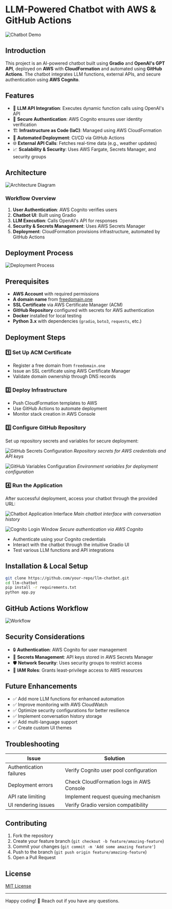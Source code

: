 # LLM-Powered Chatbot with AWS & GitHub Actions

![Chatbot Demo](/images/Weather%20ChatBot.gif)

## Introduction
This project is an AI-powered chatbot built using **Gradio** and **OpenAI's GPT API**, deployed on **AWS** with **CloudFormation** and automated using **GitHub Actions**. The chatbot integrates LLM functions, external APIs, and secure authentication using **AWS Cognito**.

## Features
- 🤖 **LLM API Integration**: Executes dynamic function calls using OpenAI's API
- 🔐 **Secure Authentication**: AWS Cognito ensures user identity verification
- 🏗️ **Infrastructure as Code (IaC)**: Managed using AWS CloudFormation
- 🚀 **Automated Deployment**: CI/CD via GitHub Actions
- 🌐 **External API Calls**: Fetches real-time data (e.g., weather updates)
- 📈 **Scalability & Security**: Uses AWS Fargate, Secrets Manager, and security groups

## Architecture
![Architecture Diagram](/images/architecture.png)

### **Workflow Overview**
1. **User Authentication**: AWS Cognito verifies users
2. **Chatbot UI**: Built using Gradio
3. **LLM Execution**: Calls OpenAI's API for responses
4. **Security & Secrets Management**: Uses AWS Secrets Manager
5. **Deployment**: CloudFormation provisions infrastructure, automated by GitHub Actions

## Deployment Process
![Deployment Process](/images/trigger_deploy.png)

## Prerequisites
- **AWS Account** with required permissions
- **A domain name** from [freedomain.one](https://www.freedomain.one)
- **SSL Certificate** via AWS Certificate Manager (ACM)
- **GitHub Repository** configured with secrets for AWS authentication
- **Docker** installed for local testing
- **Python 3.x** with dependencies (`gradio`, `boto3`, `requests`, etc.)

## Deployment Steps

### 1️⃣ Set Up ACM Certificate
- Register a free domain from `freedomain.one`
- Issue an SSL certificate using AWS Certificate Manager
- Validate domain ownership through DNS records

### 2️⃣ Deploy Infrastructure
- Push CloudFormation templates to AWS
- Use GitHub Actions to automate deployment
- Monitor stack creation in AWS Console

### 3️⃣ Configure GitHub Repository
Set up repository secrets and variables for secure deployment:

![GitHub Secrets Configuration](/images/git_secret.png)
*Repository secrets for AWS credentials and API keys*

![GitHub Variables Configuration](/images/git_vars.png)
*Environment variables for deployment configuration*

### 4️⃣ Run the Application
After successful deployment, access your chatbot through the provided URL:

![Chatbot Application Interface](/images/app.png)
*Main chatbot interface with conversation history*

![Cognito Login Window](/images/login.png)
*Secure authentication via AWS Cognito*

- Authenticate using your Cognito credentials
- Interact with the chatbot through the intuitive Gradio UI
- Test various LLM functions and API integrations

## Installation & Local Setup
```sh
git clone https://github.com/your-repo/llm-chatbot.git
cd llm-chatbot
pip install -r requirements.txt
python app.py
```

## GitHub Actions Workflow
![Workflow](/images/deploy.png)

## Security Considerations
- 🔒 **Authentication**: AWS Cognito for user management
- 🔑 **Secrets Management**: API keys stored in AWS Secrets Manager
- 🛡️ **Network Security**: Uses security groups to restrict access
- 👤 **IAM Roles**: Grants least-privilege access to AWS resources

## Future Enhancements
- ✅ Add more LLM functions for enhanced automation
- ✅ Improve monitoring with AWS CloudWatch
- ✅ Optimize security configurations for better resilience
- ✅ Implement conversation history storage
- ✅ Add multi-language support
- ✅ Create custom UI themes

## Troubleshooting
| Issue | Solution |
|-------|----------|
| Authentication failures | Verify Cognito user pool configuration |
| Deployment errors | Check CloudFormation logs in AWS Console |
| API rate limiting | Implement request queuing mechanism |
| UI rendering issues | Verify Gradio version compatibility |

## Contributing
1. Fork the repository
2. Create your feature branch (`git checkout -b feature/amazing-feature`)
3. Commit your changes (`git commit -m 'Add some amazing feature'`)
4. Push to the branch (`git push origin feature/amazing-feature`)
5. Open a Pull Request

## License
[MIT License](LICENSE)

---
Happy coding! 🚀 Reach out if you have any questions.